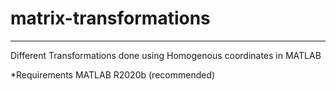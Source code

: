# matrix-transformations
---
Different Transformations done using Homogenous coordinates in MATLAB

*Requirements
MATLAB R2020b (recommended)
